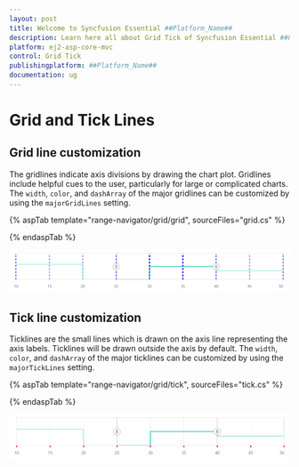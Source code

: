 ```yaml
---
layout: post
title: Welcome to Syncfusion Essential ##Platform_Name##
description: Learn here all about Grid Tick of Syncfusion Essential ##Platform_Name## widgets based on HTML5 and jQuery.
platform: ej2-asp-core-mvc
control: Grid Tick
publishingplatform: ##Platform_Name##
documentation: ug
---
```



# Grid and Tick Lines

## Grid line customization

The gridlines indicate axis divisions by drawing the chart plot. Gridlines include helpful cues to the user, particularly for large or complicated charts. The `width`, `color`, and `dashArray` of the major gridlines can be customized by using the `majorGridLines` setting.

{% aspTab template="range-navigator/grid/grid", sourceFiles="grid.cs" %}

{% endaspTab %}

![Gridline customization](images/grid-tick/grid.png)

## Tick line customization

Ticklines are the small lines which is drawn on the axis line representing the axis labels. Ticklines will be drawn outside the axis by default. The `width`, `color`, and `dashArray` of the major ticklines can be customized by using the `majorTickLines` setting.

{% aspTab template="range-navigator/grid/tick", sourceFiles="tick.cs" %}

{% endaspTab %}

![Tickline customization](images/grid-tick/tick.png)